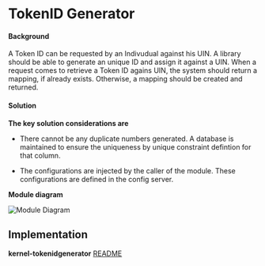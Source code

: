 # TokenID Generator

#### Background

A Token ID can be requested by an Indivudual against his UIN. A library should be able to generate an unique ID and assign it against a UIN. When a request comes to retrieve a Token ID agains UIN, the system should return a mapping, if already exists. Otherwise, a mapping should be created and returned.  

#### Solution



**The key solution considerations are**


- There cannot be any duplicate numbers generated. A database is maintained to ensure the uniqueness by unique constraint defintion for that column.

- The configurations are injected by the caller of the module. These configurations are defined in the config server. 


**Module diagram**



![Module Diagram](_images/kernel-TokenIDGenerator.jpg)



## Implementation


**kernel-tokenidgenerator** [README](../../kernel/kernel-idgenerator-tokenid/README.md)
